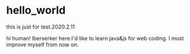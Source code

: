 # hello_world
this is just for test.2020.2.11

hi human!
lberserker here.I'd like to learn java&js for web coding.
I must improve myself from now on.
